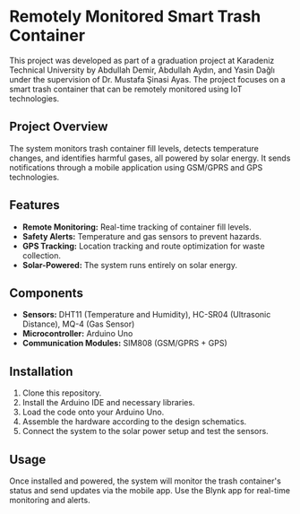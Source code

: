 
# Remotely Monitored Smart Trash Container

This project was developed as part of a graduation project at Karadeniz Technical University by Abdullah Demir, Abdullah Aydın, and Yasin Dağlı under the supervision of Dr. Mustafa Şinasi Ayas. The project focuses on a smart trash container that can be remotely monitored using IoT technologies.

## Project Overview
The system monitors trash container fill levels, detects temperature changes, and identifies harmful gases, all powered by solar energy. It sends notifications through a mobile application using GSM/GPRS and GPS technologies.

## Features
- **Remote Monitoring:** Real-time tracking of container fill levels.
- **Safety Alerts:** Temperature and gas sensors to prevent hazards.
- **GPS Tracking:** Location tracking and route optimization for waste collection.
- **Solar-Powered:** The system runs entirely on solar energy.

## Components
- **Sensors:** DHT11 (Temperature and Humidity), HC-SR04 (Ultrasonic Distance), MQ-4 (Gas Sensor)
- **Microcontroller:** Arduino Uno
- **Communication Modules:** SIM808 (GSM/GPRS + GPS)

## Installation
1. Clone this repository.
2. Install the Arduino IDE and necessary libraries.
3. Load the code onto your Arduino Uno.
4. Assemble the hardware according to the design schematics.
5. Connect the system to the solar power setup and test the sensors.

## Usage
Once installed and powered, the system will monitor the trash container's status and send updates via the mobile app. Use the Blynk app for real-time monitoring and alerts.
